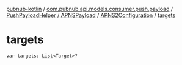 [pubnub-kotlin](../../../../index.md) / [com.pubnub.api.models.consumer.push.payload](../../../index.md) / [PushPayloadHelper](../../index.md) / [APNSPayload](../index.md) / [APNS2Configuration](index.md) / [targets](./targets.md)

# targets

`var targets: `[`List`](https://kotlinlang.org/api/latest/jvm/stdlib/kotlin.collections/-list/index.html)`<Target>?`